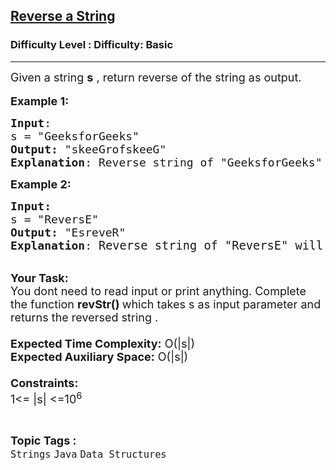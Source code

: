 <h2><a href="https://www.geeksforgeeks.org/problems/java-reverse-a-string0416/1?page=1&category=Java&difficulty=Basic&sortBy=submissions">Reverse a String</a></h2><h3>Difficulty Level : Difficulty: Basic</h3><hr><div class="problems_problem_content__Xm_eO"><p><span style="font-size: 18px;">Given a string <strong>s</strong> , return reverse of the string as output.</span><br><br><span style="font-size: 18px;"><strong>Example 1:</strong></span></p>
<pre><span style="font-size: 18px;"><strong>Input</strong>: <br>s = "GeeksforGeeks</span><span style="font-size: 18px;">"
<strong>Output:</strong>&nbsp;"skeeGrofskeeG</span><span style="font-size: 18px;">"&nbsp;
<strong>Explanation</strong>: Reverse string of "GeeksforGeeks" will be "skeeGrofskeeG<span style="font-size: 18px;">"</span>
</span></pre>
<p><span style="font-size: 18px;"><strong>Example 2:</strong></span></p>
<pre><span style="font-size: 18px;"><strong>Input: <br></strong>s = "ReversE"
<strong>Output:&nbsp;</strong>"EsreveR"
<strong>Explanation</strong>: </span><span style="font-size: 14pt;">Reverse string of "ReversE" will be "EsreveR"</span></pre>
<p><br><span style="font-size: 18px;"><strong>Your Task:&nbsp;&nbsp;</strong><br>You dont need to read input or print anything. Complete the function <strong>revStr</strong><strong>()&nbsp;</strong>which takes s as input parameter and returns the reversed string .<br><br><strong>Expected Time Complexity:</strong> O(|s|)<br><strong>Expected Auxiliary Space:</strong> O(|s|)<br><br><strong>Constraints:</strong><br>1&lt;= |s| &lt;=10<sup>6</sup></span></p></div><br><p><span style=font-size:18px><strong>Topic Tags : </strong><br><code>Strings</code>&nbsp;<code>Java</code>&nbsp;<code>Data Structures</code>&nbsp;